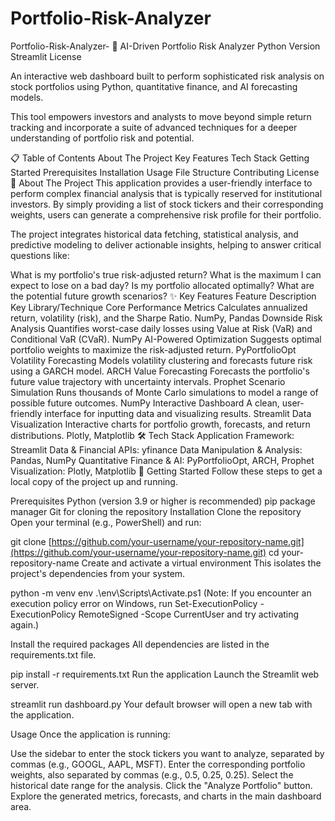 # Portfolio-Risk-Analyzer
Portfolio-Risk-Analyzer-
🤖 AI-Driven Portfolio Risk Analyzer
Python Version Streamlit License

An interactive web dashboard built to perform sophisticated risk analysis on stock portfolios using Python, quantitative finance, and AI forecasting models.

This tool empowers investors and analysts to move beyond simple return tracking and incorporate a suite of advanced techniques for a deeper understanding of portfolio risk and potential.


📋 Table of Contents
About The Project
Key Features
Tech Stack
Getting Started
Prerequisites
Installation
Usage
File Structure
Contributing
License
📖 About The Project
This application provides a user-friendly interface to perform complex financial analysis that is typically reserved for institutional investors. By simply providing a list of stock tickers and their corresponding weights, users can generate a comprehensive risk profile for their portfolio.

The project integrates historical data fetching, statistical analysis, and predictive modeling to deliver actionable insights, helping to answer critical questions like:

What is my portfolio's true risk-adjusted return?
What is the maximum I can expect to lose on a bad day?
Is my portfolio allocated optimally?
What are the potential future growth scenarios?
✨ Key Features
Feature	Description	Key Library/Technique
Core Performance Metrics	Calculates annualized return, volatility (risk), and the Sharpe Ratio.	NumPy, Pandas
Downside Risk Analysis	Quantifies worst-case daily losses using Value at Risk (VaR) and Conditional VaR (CVaR).	NumPy
AI-Powered Optimization	Suggests optimal portfolio weights to maximize the risk-adjusted return.	PyPortfolioOpt
Volatility Forecasting	Models volatility clustering and forecasts future risk using a GARCH model.	ARCH
Value Forecasting	Forecasts the portfolio's future value trajectory with uncertainty intervals.	Prophet
Scenario Simulation	Runs thousands of Monte Carlo simulations to model a range of possible future outcomes.	NumPy
Interactive Dashboard	A clean, user-friendly interface for inputting data and visualizing results.	Streamlit
Data Visualization	Interactive charts for portfolio growth, forecasts, and return distributions.	Plotly, Matplotlib
🛠️ Tech Stack
Application Framework: Streamlit
Data & Financial APIs: yfinance
Data Manipulation & Analysis: Pandas, NumPy
Quantitative Finance & AI: PyPortfolioOpt, ARCH, Prophet
Visualization: Plotly, Matplotlib
🚀 Getting Started
Follow these steps to get a local copy of the project up and running.

Prerequisites
Python (version 3.9 or higher is recommended)
pip package manager
Git for cloning the repository
Installation
Clone the repository Open your terminal (e.g., PowerShell) and run:

git clone [https://github.com/your-username/your-repository-name.git](https://github.com/your-username/your-repository-name.git)
cd your-repository-name
Create and activate a virtual environment This isolates the project's dependencies from your system.

python -m venv env
.\env\Scripts\Activate.ps1
(Note: If you encounter an execution policy error on Windows, run Set-ExecutionPolicy -ExecutionPolicy RemoteSigned -Scope CurrentUser and try activating again.)

Install the required packages All dependencies are listed in the requirements.txt file.

pip install -r requirements.txt
Run the application Launch the Streamlit web server.

streamlit run dashboard.py
Your default browser will open a new tab with the application.

Usage
Once the application is running:

Use the sidebar to enter the stock tickers you want to analyze, separated by commas (e.g., GOOGL, AAPL, MSFT).
Enter the corresponding portfolio weights, also separated by commas (e.g., 0.5, 0.25, 0.25).
Select the historical date range for the analysis.
Click the "Analyze Portfolio" button.
Explore the generated metrics, forecasts, and charts in the main dashboard area.
